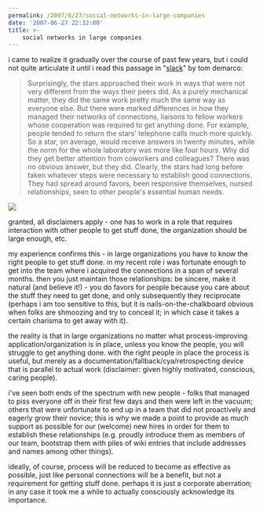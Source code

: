```yaml
---
permalink: /2007/6/27/social-networks-in-large-companies
date: '2007-06-27 22:32:00'
title: >-
    social networks in large companies
---
```


i came to realize it gradually over the course of past few years, but i
could not quite articulate it until i read this passage in
"[slack](http://www.amazon.com/Slack-Getting-Burnout-Busywork-Efficiency/dp/0767907698)"
by tom demarco:

> Surprisingly, the stars approached their work in ways that were not
> very different from the ways their peers did. As a purely mechanical
> matter, they did the same work pretty much the same way as everyone
> else. But there were marked differences in how they managed their
> networks of connections, liaisons to fellow workers whose cooperation
> was required to get anything done. For example, people tended to
> return the stars' telephone calls much more quickly. So a star, on
> average, would receive answers in twenty minutes, while the norm for
> the whole laboratory was more like four hours. Why did they get better
> attention from coworkers and colleagues? There was no obvious answer,
> but they did. Clearly, the stars had long before taken whatever steps
> were necessary to establish good connections. They had spread around
> favors, been responsive themselves, nursed relationships, seen to
> other people's essential human needs.

<img src="/assets/2007/8/27/antennae.jpg" data-align="right" data-hspace="10" />

granted, all disclaimers apply - one has to work in a role that requires
interaction with other people to get stuff done, the organization should
be large enough, etc.

my experience confirms this - in large organizations you have to know
the right people to get stuff done. in my recent role i was fortunate
enough to get into the team where i acquired the connections in a span
of several months. then you just maintain those relationships: be
sincere, make it natural (and believe it!) - you do favors for people
because you care about the stuff they need to get done, and only
subsequently they reciprocate (perhaps i am too sensitive to this, but
it is nails-on-the-chalkboard obvious when folks are shmoozing and try
to conceal it; in which case it takes a certain charisma to get away
with it).

the reality is that in large organizations no matter what
process-improving application/organization is in place, unless you know
the people, you will struggle to get anything done. with the right
people in place the process is useful, but merely as a
documentation/fallback/cya/retrospecting device that is parallel to
actual work (disclaimer: given highly motivated, conscious, caring
people).

i've seen both ends of the spectrum with new people - folks that managed
to piss everyone off in their first few days and then were left in the
vacuum; others that were unfortunate to end up in a team that did not
proactively and eagerly grow their novice; this is why we made a point
to provide as much support as possible for our (welcome) new hires in
order for them to establish these relationships (e.g. proudly introduce
them as members of our team, bootstrap them with piles of wiki entries
that include addresses and names among other things).

ideally, of course, process will be reduced to become as effective as
possible, just like personal connections will be a benefit, but not a
requirement for getting stuff done. perhaps it is just a corporate
aberration; in any case it took me a while to actually consciously
acknowledge its importance.

